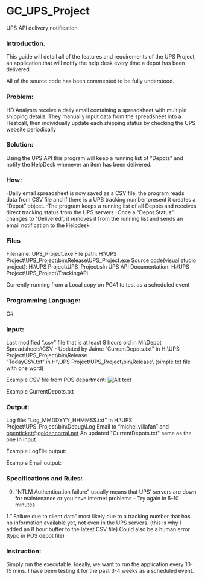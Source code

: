 # GC_UPS_Project
 UPS API delivery notification


### Introduction.  

This guide will detail all of the features and requirements of the UPS Project, an application that will notify the help desk every time a depot has been delivered.

All of the source code has been commented to be fully understood.




### Problem:  

HD Analysts receive a daily email containing a spreadsheet with multiple shipping details.
They manually input data from the spreadsheet into a Heatcall, then individually update each shipping status by checking the UPS website periodically


### Solution:  

Using the UPS API this program will keep a running list of “Depots” and notify the HelpDesk whenever an item has been delivered.


   ### How:  
   -Daily email spreadsheet is now saved as a CSV file, the program reads data from CSV file and if there is a UPS tracking number present it creates a
    “Depot” object.
   -The program keeps a running list of all Depots and receives direct tracking status from the UPS servers
   -Once a “Depot.Status” changes to “Delivered”, it removes it from the running list and sends an email notification to the Helpdesk

            
### Files  

Filename: UPS_Project.exe
File path: H:\UPS Project\UPS_Project\bin\Release\UPS_Project.exe
Source code(visual studio project): H:\UPS Project\UPS_Project.sln
UPS API Documentation: H:\UPS Project\UPS_Project\TrackingAPI

Currently running from a Local copy on PC41 to test as a scheduled event




### Programming Language:  

C#




### Input:  

Last modified “.csv” file that is at least 8 hours old in M:\Depot Spreadsheets\CSV - Updated by Jaime
”CurrentDepots.txt” in H:\UPS Project\UPS_Project\bin\Release\
”TodayCSV.txt” in H:\UPS Project\UPS_Project\bin\Release\   (simple txt file with one word)

Example CSV file from POS department:
![Alt text](https://i.ibb.co/3WSJhky/CSV.png)


Example CurrentDepots.txt





### Output:  

Log file: “Log_MMDDYYY_HHMMSS.txt” in H:\UPS Project\UPS_Project\bin\Debug\Log
Email to “michel.villafan” and openticket@goldencorral.net
An updated "CurrentDepots.txt" same as the one in input

Example LogFile output:


Example Email output:





### Specifications and Rules:  

0. “NTLM Authentication failure” usually means that UPS' servers are down for maintenance or you have internet problems - Try again in 5-10 minutes

1.” Failure due to client data” most likely due to a tracking number that has no information available yet, not even in the UPS servers. (this is why I added an 8 hour buffer to the latest CSV file)
    Could also be a human error (typo in POS depot file)


### Instruction:  

Simply run the executable.
Ideally, we want to run the application every 10-15 mins. 
I have been testing it for the past 3-4 weeks as a scheduled event.

